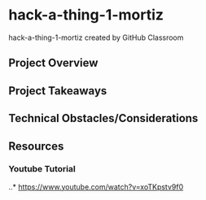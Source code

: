 # hack-a-thing-1-mortiz
hack-a-thing-1-mortiz created by GitHub Classroom

## Project Overview

## Project Takeaways

## Technical Obstacles/Considerations

## Resources

### Youtube Tutorial

..* https://www.youtube.com/watch?v=xoTKpstv9f0

